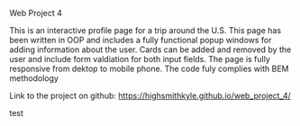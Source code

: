Web Project 4

This is an interactive profile page for a trip around the U.S. This page has been written in OOP and includes a fully functional popup windows for adding information about the user. Cards can be added and removed by the user and include form valdiation for both input fields. The page is fully responsive from dektop to mobile phone. The code fuly complies with BEM methodology

Link to the project on github: https://highsmithkyle.github.io/web_project_4/

test

